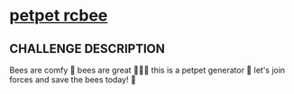 # [petpet rcbee](https://app.hackthebox.com/challenges/petpet-rcbee)

## CHALLENGE DESCRIPTION

Bees are comfy 🍯
bees are great 🌟🌟🌟
this is a petpet generator 👋
let's join forces and save the bees today! 🐝
